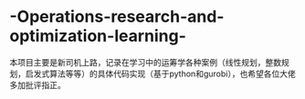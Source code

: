 # -Operations-research-and-optimization-learning-
本项目主要是新司机上路，记录在学习中的运筹学各种案例（线性规划，整数规划，启发式算法等等）的具体代码实现（基于python和gurobi），也希望各位大佬多加批评指正。
